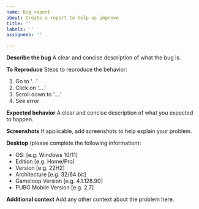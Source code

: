 ```yaml
---
name: Bug report
about: Create a report to help us improve
title: ''
labels: ''
assignees: ''

---
```


**Describe the bug**
A clear and concise description of what the bug is.

**To Reproduce**
Steps to reproduce the behavior:
1. Go to '...'
2. Click on '....'
3. Scroll down to '....'
4. See error

**Expected behavior**
A clear and concise description of what you expected to happen.

**Screenshots**
If applicable, add screenshots to help explain your problem.

**Desktop** (please complete the following information):
 - OS: [e.g. Windows 10/11]
 - Edition [e.g. Home/Pro]
 - Version [e.g. 22H2]
 - Architecture [e.g. 32/64 bit]
 - Gameloop Version [e.g. 4.1.128.90]
 - PUBG Mobile Version [e.g. 2.7]

**Additional context**
Add any other context about the problem here.
